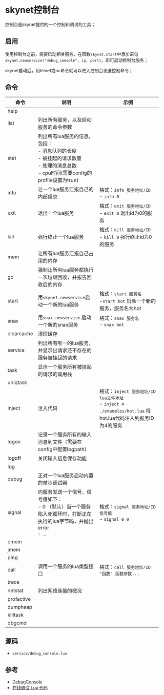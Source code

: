 # skynet控制台

控制台是skynet提供的一个控制和调试的工具；



## 启用

使用控制台之前，需要启动相关服务，在函数`skynet.start`中添加语句`skynet.newservice("debug_console", ip, port)`，即可启动控制台服务；

skynet启动后，用telnet或nc命令就可以进入控制台发送控制命令；



## 命令

| 命令       | 说明                                                         | 示例                                                         |
| ---------- | ------------------------------------------------------------ | ------------------------------------------------------------ |
| help       |                                                              |                                                              |
| list       | 列出所有服务，以及启动服务的命令参数                         |                                                              |
| stat       | 列出所有lua服务的信息，包括：<br>- 消息队列的长度<br>- 被挂起的请求数量<br>- 处理的消息总数<br>- cpu时间(需要config的profile设置为true) |                                                              |
| info       | 让一个lua服务汇报自己的内部信息                              | 格式：`info 服务地址/ID`<br>- `info 0`                       |
| exit       | 退出一个lua服务                                              | 格式：`exit 服务地址/ID`<br>- `exit 0` 退出id为0的服务       |
| kill       | 强行终止一个lua服务                                          | 格式：`kill 服务地址/ID`<br>- `kill 0` 强行终止id为0的服务   |
| mem        | 让所有lua服务汇报自己占用的内存                              |                                                              |
| gc         | 强制让所有lua服务都执行一次垃圾回收，并报告回收后的内存      |                                                              |
| start      | 用`skynet.newservice`启动一个新的lua服务                     | 格式：`start 服务名`<br>-`start hot` 启动一个新的服务，服务名为hot |
| snax       | 用`snax.newservice` 启动一个新的snax服务                     | 格式：`snax 服务名`<br>- `snax hot`                          |
| clearcache | 清理缓存                                                     |                                                              |
| service    | 列出所有唯一的lua服务，并显示出请求还不存在的服务被挂起的请求 |                                                              |
| task       | 显示一个服务所有被挂起的请求的调用栈                         |                                                              |
| uniqtask   |                                                              |                                                              |
| inject     | 注入代码                                                     | 格式：`inject 服务地址/ID lua文件地址`<br>- `inject 4 ./emamples/hot.lua` 将hot.lua代码注入到服务ID为4的服务 |
| logon      | 记录一个服务所有的输入消息到文件（需要在config中配置logpath） |                                                              |
| logoff     | 关闭输入信息保存功能                                         |                                                              |
| log        |                                                              |                                                              |
| debug      | 正对一个lua服务启动内置的单步调试器                          |                                                              |
| signal     | 向服务发送一个信号，信号值如下：<br>- 0 （默认）当一个服务陷入死循环时，打断正在执行的lua字节码，并抛出error<br>- ... | 格式：`signal 服务地址/ID 信号值`<br>- `signal 0 0`          |
| cmem       |                                                              |                                                              |
| jmem       |                                                              |                                                              |
| ping       |                                                              |                                                              |
| call       | 调用一个服务的lua类型接口                                    | 格式：`call 服务地址/ID "函数" 函数参数...`                  |
| trace      |                                                              |                                                              |
| netstat    | 列出网络连接的概况                                           |                                                              |
| profactive |                                                              |                                                              |
| dumpheap   |                                                              |                                                              |
| killtask   |                                                              |                                                              |
| dbgcmd     |                                                              |                                                              |



## 源码

- `service/debug_console.lua`



## 参考

- [DebugConsole](https://github.com/cloudwu/skynet/wiki/DebugConsole)
- [在线调试 Lua 代码](https://blog.codingnow.com/2015/02/skynet_debugger.html)

